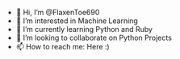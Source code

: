 - 👋 Hi, I’m @FlaxenToe690
- 👀 I’m interested in Machine Learning 
- 🌱 I’m currently learning Python and Ruby
- 💞️ I’m looking to collaborate on Python Projects
- 📫 How to reach me: Here :)

<!---
FlaxenToe690/FlaxenToe690 is a ✨ special ✨ repository because its `README.md` (this file) appears on your GitHub profile.
You can click the Preview link to take a look at your changes.
--->
